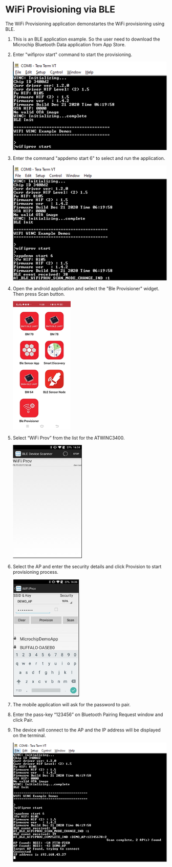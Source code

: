 
# WiFi Provisioning via BLE

The WiFi Provisioning application demonstartes the WiFi provisioning using BLE. 

1. This is an BLE application example. So the user need to download the Microchip Bluetooth Data application from App Store.

2. Enter "wifiprov start" command to start the provisioning.

	![wifi_prov_config](GUID-87D1B0D0-6C48-4FE1-9E57-DCD373D9F513-low.png)

3. Enter the command "appdemo start 6" to select and run the application.

	![wifi_prov_start](GUID-1D0041C0-4581-4DFF-B150-CB4B4B0203C2-low.png)

4. Open the android application and select the "Ble Provisioner" widget. Then press Scan button.

	![wifi_prov_widget](GUID-870EF98F-5F07-42B1-AA38-98168B7FDA36-low.png)

5. Select “WiFi Prov” from the list for the ATWINC3400.

	![prov_scan](GUID-4BFD59C5-1084-427F-9A33-9160D034691F-low.png)
	
6. Select the AP and enter the security details and click Provision to start provisioning process.

	![prov_process](GUID-C7ABB71B-0393-4FD9-A062-832539E7511A-low.png)
	
7. The mobile application will ask for the password to pair.

8. Enter the pass-key “123456” on Bluetooth Pairing Request window and click Pair.
	
9. The device will connect to the AP and the IP address will be displayed on the terminal.

	![wifi_prov_console](GUID-AF304D96-38A5-4300-AF75-8695F47AA4CE-low.png)

